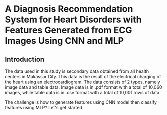 # A Diagnosis Recommendation System for Heart Disorders with Features Generated from ECG Images Using CNN and MLP

## Introduction <br>
<p>
The data used in this study is secondary data obtained from all health centers in Makassar City. This data is the result of the electrical charging of the heart using an electrocardiogram. The data consists of 2 types, namely image data and table data. Image data is in .pdf format with a total of 10,060 images, while table data is in .csv format with a total of 10,001 rows of data

The challenge is how to generate features using CNN model then classify features using MLP?
Let's get started
</p>
